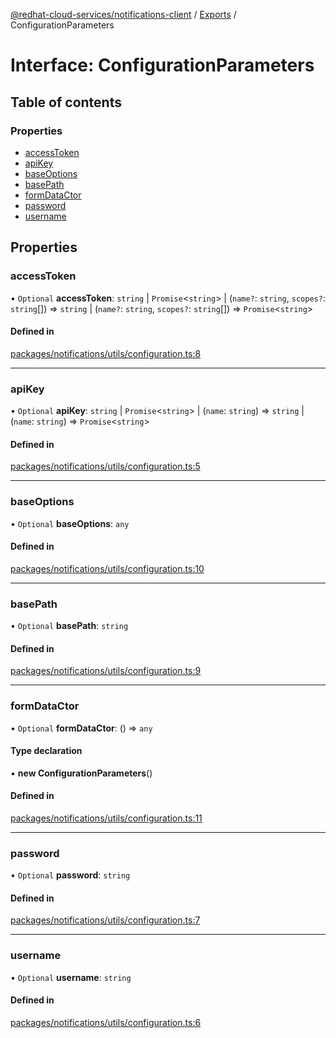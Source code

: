 [@redhat-cloud-services/notifications-client](../README.md) / [Exports](../modules.md) / ConfigurationParameters

# Interface: ConfigurationParameters

## Table of contents

### Properties

- [accessToken](ConfigurationParameters.md#accesstoken)
- [apiKey](ConfigurationParameters.md#apikey)
- [baseOptions](ConfigurationParameters.md#baseoptions)
- [basePath](ConfigurationParameters.md#basepath)
- [formDataCtor](ConfigurationParameters.md#formdatactor)
- [password](ConfigurationParameters.md#password)
- [username](ConfigurationParameters.md#username)

## Properties

### accessToken

• `Optional` **accessToken**: `string` \| `Promise`<`string`\> \| (`name?`: `string`, `scopes?`: `string`[]) => `string` \| (`name?`: `string`, `scopes?`: `string`[]) => `Promise`<`string`\>

#### Defined in

[packages/notifications/utils/configuration.ts:8](https://github.com/mkholjuraev/javascript-clients/blob/master/packages/notifications/utils/configuration.ts#L8)

___

### apiKey

• `Optional` **apiKey**: `string` \| `Promise`<`string`\> \| (`name`: `string`) => `string` \| (`name`: `string`) => `Promise`<`string`\>

#### Defined in

[packages/notifications/utils/configuration.ts:5](https://github.com/mkholjuraev/javascript-clients/blob/master/packages/notifications/utils/configuration.ts#L5)

___

### baseOptions

• `Optional` **baseOptions**: `any`

#### Defined in

[packages/notifications/utils/configuration.ts:10](https://github.com/mkholjuraev/javascript-clients/blob/master/packages/notifications/utils/configuration.ts#L10)

___

### basePath

• `Optional` **basePath**: `string`

#### Defined in

[packages/notifications/utils/configuration.ts:9](https://github.com/mkholjuraev/javascript-clients/blob/master/packages/notifications/utils/configuration.ts#L9)

___

### formDataCtor

• `Optional` **formDataCtor**: () => `any`

#### Type declaration

• **new ConfigurationParameters**()

#### Defined in

[packages/notifications/utils/configuration.ts:11](https://github.com/mkholjuraev/javascript-clients/blob/master/packages/notifications/utils/configuration.ts#L11)

___

### password

• `Optional` **password**: `string`

#### Defined in

[packages/notifications/utils/configuration.ts:7](https://github.com/mkholjuraev/javascript-clients/blob/master/packages/notifications/utils/configuration.ts#L7)

___

### username

• `Optional` **username**: `string`

#### Defined in

[packages/notifications/utils/configuration.ts:6](https://github.com/mkholjuraev/javascript-clients/blob/master/packages/notifications/utils/configuration.ts#L6)
